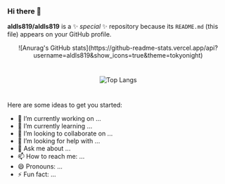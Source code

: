 ### Hi there 👋


**aldls819/aldls819** is a ✨ _special_ ✨ repository because its `README.md` (this file) appears on your GitHub profile.

<div align="center">
![Anurag's GitHub stats](https://github-readme-stats.vercel.app/api?username=aldls819&show_icons=true&theme=tokyonight)

#

![Top Langs](https://github-readme-stats.vercel.app/api/top-langs/?username=aldls819&layout=compact&theme=tokyonight)

</div>

#

Here are some ideas to get you started:

- 🔭 I’m currently working on ...
- 🌱 I’m currently learning ...
- 👯 I’m looking to collaborate on ...
- 🤔 I’m looking for help with ...
- 💬 Ask me about ...
- 📫 How to reach me: ...
- 😄 Pronouns: ...
- ⚡ Fun fact: ...


